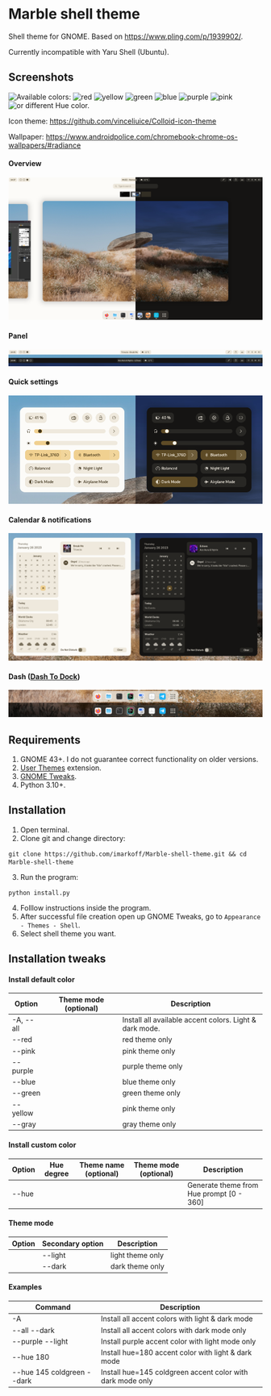 # Marble shell theme
Shell theme for GNOME. Based on https://www.pling.com/p/1939902/.

Currently incompatible with Yaru Shell (Ubuntu).

## Screenshots

![Available colors:](https://shields.io/badge/-Available%20colors:-0d1117?style=flat-square)
![red](https://shields.io/badge/-red-red?style=flat-square)
![yellow](https://shields.io/badge/-yellow-yellow?style=flat-square)
![green](https://shields.io/badge/-green-green?style=flat-square)
![blue](https://shields.io/badge/-blue-blue?style=flat-square)
![purple](https://shields.io/badge/-purple-purple?style=flat-square)
![pink](https://shields.io/badge/-pink-pink?style=flat-square)
![or different Hue color.](https://shields.io/badge/-or%20different%20Hue%20color.-0d1117?style=flat-square)

Icon theme: https://github.com/vinceliuice/Colloid-icon-theme

Wallpaper: https://www.androidpolice.com/chromebook-chrome-os-wallpapers/#radiance

#### Overview
![Overview look](./readme-images/overview.png?raw=true "Overview look")
#### Panel
![Panel look](./readme-images/panel.png?raw=true "Panel look")
#### Quick settings
![Quick settings look](./readme-images/qs.png?raw=true "Quick settings look")
#### Calendar & notifications
![Calendar & notifications look](./readme-images/notifications.png?raw=true)
#### Dash ([Dash To Dock](https://extensions.gnome.org/extension/307/dash-to-dock/ "Dash To Dock"))
![Dash look](./readme-images/dash.png?raw=true "Dash look")

## Requirements
1. GNOME 43+. I do not guarantee correct functionality on older versions.
2. [User Themes](https://extensions.gnome.org/extension/19/user-themes/ "User Themes") extension.
3. [GNOME Tweaks](https://gitlab.gnome.org/GNOME/gnome-tweaks "GNOME Tweaks").
4. Python 3.10+.

## Installation
1. Open terminal.
2. Clone git and change directory:
```shell
git clone https://github.com/imarkoff/Marble-shell-theme.git && cd Marble-shell-theme
```
3. Run the program: 
```shell
python install.py
```
4. Folllow instructions inside the program.
5. After successful file creation open up GNOME Tweaks, go to `Appearance - Themes - Shell`.
6. Select shell theme you want.
## Installation tweaks
#### Install default color
| Option | Theme mode (optional) | Description |
| ------------ | ------------ | ------------ |
| -A, --all |  | Install all available accent colors. Light & dark mode. |
| --red |  | red theme only |
| --pink |  | pink theme only |
| --purple |  | purple theme only |
| --blue |  | blue theme only |
| --green |  | green theme only |
| --yellow |  | pink theme only |
|--gray |  | gray theme only |
#### Install custom color
| Option | Hue degree | Theme name (optional) | Theme mode (optional) | Description |
| ------------ | ------------ | ------------ | ------------ | ------------ |
| --hue |  |  |  |Generate theme from Hue prompt [0 - 360] |
#### Theme mode
| Option | Secondary option | Description |
| ------------ | ------------ | ------------ |
|  | --light | light theme only |
|  | --dark | dark theme only |
#### Examples
| Command | Description |
| ------------ | ------------ |
| -A | Install all accent colors with light & dark mode |
| --all --dark | Install all accent colors with dark mode only |
| --purple --light | Install purple accent color with light mode only |
| --hue 180 | Install hue=180 accent color with light & dark mode |
| --hue 145 coldgreen --dark | Install hue=145 coldgreen accent color with dark mode only |
